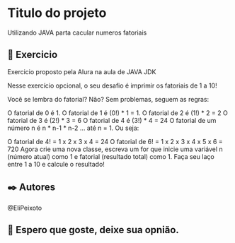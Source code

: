 # Titulo do projeto

Utilizando JAVA parta cacular numeros fatoriais

## 🚀 Exercicio

Exercicio proposto pela Alura na aula de JAVA JDK

Nesse exercício opcional, o seu desafio é imprimir os fatoriais de 1 a 10!

Você se lembra do fatorial? Não? Sem problemas, seguem as regras:

O fatorial de 0 é 1.
O fatorial de 1 é (0!) * 1 = 1.
O fatorial de 2 é (1!) * 2 = 2
O fatorial de 3 é (2!) * 3 = 6
O fatorial de 4 é (3!) * 4 = 24
O fatorial de um número n é n * n-1 * n-2 ... até n = 1.
Ou seja:

O fatorial de 4! = 1 x 2 x 3 x 4 = 24
O fatorial de 6! = 1 x 2 x 3 x 4 x 5 x 6 = 720
Agora crie uma nova classe, escreva um for que inicie uma variável n (número atual) como 1 e fatorial (resultado total) como 1. Faça seu laço entre 1 a 10 e calcule o resultado!



## ✒️ Autores

@EliPeixoto



## 🎁 Espero que goste, deixe sua opnião.


